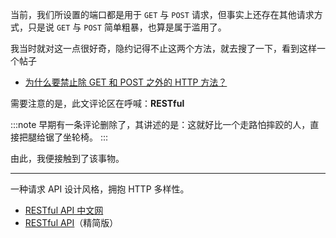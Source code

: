 当前，我们所设置的端口都是用于 `GET` 与 `POST` 请求，但事实上还存在其他请求方式，只是说 `GET` 与 `POST` 简单粗暴，也算是属于滥用了。

我当时就对这一点很好奇，隐约记得不止这两个方法，就去搜了一下，看到这样一个帖子

- [为什么要禁止除 GET 和 POST 之外的 HTTP 方法？](https://www.freebuf.com/articles/web/172695.html)

需要注意的是，此文评论区在呼喊：**RESTful**

:::note
早期有一条评论删除了，其讲述的是：这就好比一个走路怕摔跤的人，直接把腿给锯了坐轮椅。
:::

由此，我便接触到了该事物。

---


一种请求 API 设计风格，拥抱 HTTP 多样性。

- [RESTful API 中文网](http://restful.p2hp.com/)
- [RESTful API](https://restfulapi.cn/)（精简版）
